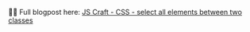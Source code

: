 👨‍💻 Full blogpost here: [JS Craft - CSS - select all elements between two classes](https://www.js-craft.io/blog/css-select-elements-between-classes/)